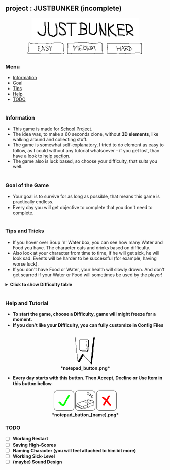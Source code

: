 ## project : JUSTBUNKER (incomplete)
<p align="center">
<img src="https://raw.githubusercontent.com/neostetic/project/main/src/cz/polacek/game/assets/ui/menu/title_big.png" width="339"><br>
 
<img src="https://raw.githubusercontent.com/neostetic/project/main/src/cz/polacek/game/assets/ui/buttons/easy.png" width="120">
<img src="https://raw.githubusercontent.com/neostetic/project/main/src/cz/polacek/game/assets/ui/buttons/medium.png" width="120">
<img src="https://raw.githubusercontent.com/neostetic/project/main/src/cz/polacek/game/assets/ui/buttons/hard.png" width="120">
</p>

### Menu
 - <a href="#information">Information</a>
 - <a href="#goal-of-the-game">Goal</a>
 - <a href="#tips-and-tricks">Tips</a>
 - <a href="#help-and-tutorial">Help</a>
 - <a href="#todo">TODO</a>
<br><br>
 
### Information
 - This game is made for <a href="">School Project</a>.
 - The idea was, to make a 60 seconds clone, without <b>3D elements</b>, like walking around and collecting stuff.
 - The game is somewhat self-explanatory, I tried to do element as easy to follow, as I could without any tutorial whatsoever - if you get lost, than have a look to <a href="#help-and-tutorial">help section</a>.
 - The game also is luck based, so choose your difficulty, that suits you well. 
<br><br>

### Goal of the Game
 - Your goal is to survive for as long as possible, that means this game is practically endless.
 - Every day you will get objective to complete that you don't need to complete.
<br><br>

### Tips and Tricks
 - If you hover over Soup 'n' Water box, you can see how many Water and Food you have. The character eats and drinks based on difficulty.
 - Also look at your character from time to time, if he will get sick, he will look sad. Events will be harder to be successful (for example, having worse luck).
 - If you don't have Food or Water, your health will slowly drown. And don't get scarred if your Water or Food will sometimes be used by the player!
 
<details>
  <summary><b>Click to show Difficulty table<b></summary>
   <br>

| Difficulty    | Hunger       | Thirst       | Sick-ness Level | Luck Factor (%) |
|---------------|--------------|--------------|-----------------|-----------------|
| <b>Easy</b>   | every 8 days | every 6 days | bellow 40       | .5 (50%)        |
| <b>Medium</b> | every 6 days | every 4 days | bellow 50       | .45 (45%)       |
| <b>Hard</b>   | every 5 days | every 3 days | bellow 60       | .4 (40%)        |

</details>
   <br>

### Help and Tutorial
 - To start the game, choose a Difficulty, game will might freeze for a moment.
 - If you don't like your Difficulty, you can fully customize in <b>Config Files</b> 
<br><br>
<p align="center">
    <img src="https://raw.githubusercontent.com/neostetic/project/main/src/cz/polacek/game/assets/ui/game/notepad_button.png" width="64"><br>
    *notepad_button.png*
</p>

 - Every day starts with <b>this button</b>. Then Accept, Decline or Use Item in <b>this button</b> bellow.
<p align="center">
    <img src="https://raw.githubusercontent.com/neostetic/project/main/src/cz/polacek/game/assets/ui/game/notepad_button_accept.png" width="64">
    <img src="https://raw.githubusercontent.com/neostetic/project/main/src/cz/polacek/game/assets/ui/game/notepad_button_sleep.png" width="64">
    <img src="https://raw.githubusercontent.com/neostetic/project/main/src/cz/polacek/game/assets/ui/game/notepad_button_decline.png" width="64">
    <br>
    *notepad_button_[name].png*
</p>

### TODO
 - [ ] Working Restart
 - [ ] Saving High-Scores
 - [ ] Naming Character (you will feel attached to him bit more)
 - [ ] Working Sick-Level
 - [ ] (maybe) Sound Design
